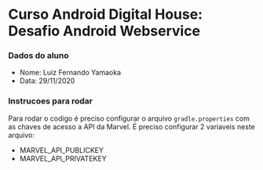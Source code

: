 # Curso Android Digital House: Desafio Android Webservice

### Dados do aluno

* Nome: Luiz Fernando Yamaoka
* Data: 29/11/2020

### Instrucoes para rodar

Para rodar o codigo é preciso configurar o arquivo `gradle.properties` com as chaves de acesso a API da Marvel. É preciso configurar 2 variaveis neste arquivo:

* MARVEL_API_PUBLICKEY
* MARVEL_API_PRIVATEKEY 
